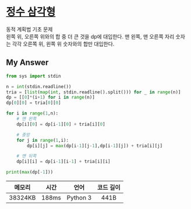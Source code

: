 # [정수 삼각형](https://www.acmicpc.net/problem/1932)
동적 계획법 기초 문제<br>
왼쪽 위, 오른쪽 위와의 합 중 더 큰 것을 dp에 대입한다.
맨 왼쪽, 맨 오른쪽 자리 숫자는 각각 오른쪽 위, 왼쪽 위 숫자와의 합만 대입한다.

## My Answer
```python
from sys import stdin

n = int(stdin.readline())
tria = [list(map(int, stdin.readline().split())) for _ in range(n)]
dp = [[0]*(i+1) for i in range(n)]
dp[0][0] = tria[0][0]

for i in range(1,n):
    # 맨 왼쪽
    dp[i][0] = dp[i-1][0] + tria[i][0]

    # 중앙
    for j in range(1,i):
        dp[i][j] = max(dp[i-1][j-1],dp[i-1][j]) + tria[i][j]

    # 맨 뒤쪽
    dp[i][i] = dp[i-1][i-1] + tria[i][i]

print(max(dp[-1]))
```

| 메모리 | 시간 | 언어 | 코드 길이 |
| :--: | :--: | :--: | :--: |
| 38324KB | 188ms | Python 3 | 441B | 